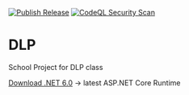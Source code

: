 [![Publish Release](https://github.com/vigi86/DLP/actions/workflows/dotnet-desktop.yml/badge.svg)](https://github.com/vigi86/DLP/actions/workflows/dotnet-desktop.yml) [![CodeQL Security Scan](https://github.com/vigi86/DLP/actions/workflows/codeql.yml/badge.svg)](https://github.com/vigi86/DLP/actions/workflows/codeql.yml)

# DLP
School Project for DLP class

[Download .NET 6.0](https://dotnet.microsoft.com/en-us/download/dotnet/6.0) -> latest ASP.NET Core Runtime